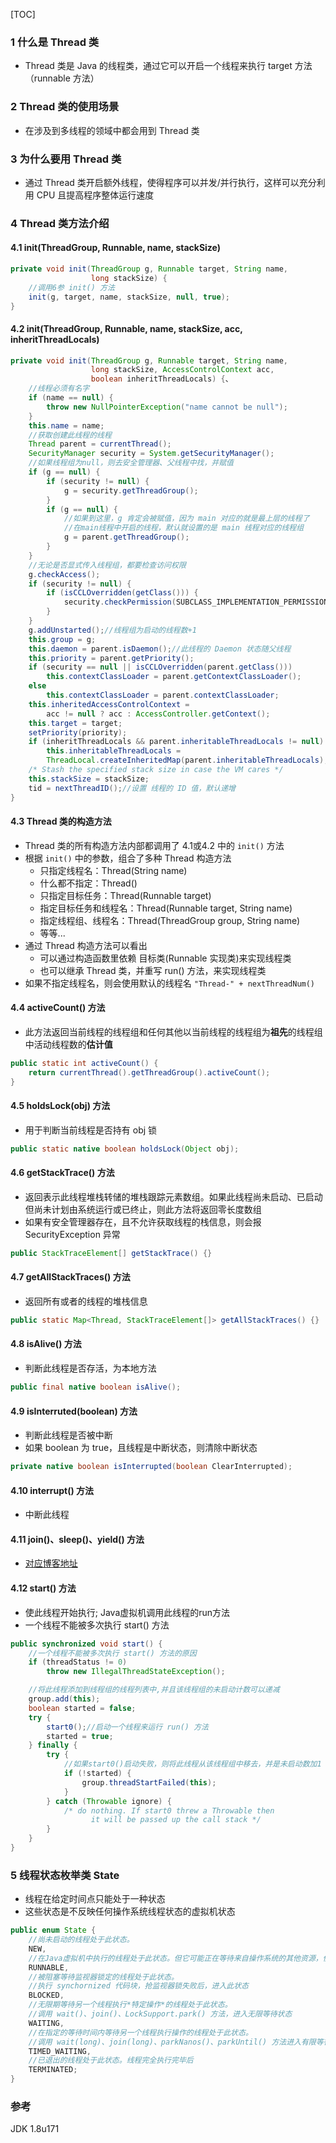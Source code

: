 [TOC]

### 1 什么是 Thread 类

- Thread 类是 Java 的线程类，通过它可以开启一个线程来执行 target 方法（runnable 方法）

### 2 Thread 类的使用场景

- 在涉及到多线程的领域中都会用到 Thread 类

### 3 为什么要用 Thread 类

- 通过 Thread 类开启额外线程，使得程序可以并发/并行执行，这样可以充分利用 CPU 且提高程序整体运行速度

### 4 Thread 类方法介绍

#### 4.1 init(ThreadGroup, Runnable, name, stackSize)

```java
private void init(ThreadGroup g, Runnable target, String name,
                  long stackSize) {
    //调用6参 init() 方法 
    init(g, target, name, stackSize, null, true);
}
```

#### 4.2 init(ThreadGroup, Runnable, name, stackSize, acc, inheritThreadLocals)

```java
private void init(ThreadGroup g, Runnable target, String name,
                  long stackSize, AccessControlContext acc,
                  boolean inheritThreadLocals) {、
    //线程必须有名字
    if (name == null) {
        throw new NullPointerException("name cannot be null");
    }
    this.name = name;
	//获取创建此线程的线程
    Thread parent = currentThread();
    SecurityManager security = System.getSecurityManager();
	//如果线程组为null，则去安全管理器、父线程中找，并赋值                                          
    if (g == null) {
        if (security != null) {
            g = security.getThreadGroup();
        }
        if (g == null) {
            //如果到这里，g 肯定会被赋值，因为 main 对应的就是最上层的线程了
            //在main线程中开启的线程，默认就设置的是 main 线程对应的线程组
            g = parent.getThreadGroup();
        }
    }
    //无论是否显式传入线程组，都要检查访问权限
    g.checkAccess();
    if (security != null) {
        if (isCCLOverridden(getClass())) {
            security.checkPermission(SUBCLASS_IMPLEMENTATION_PERMISSION);
        }
    }
    g.addUnstarted();//线程组为启动的线程数+1
    this.group = g;
    this.daemon = parent.isDaemon();//此线程的 Daemon 状态随父线程
    this.priority = parent.getPriority();
    if (security == null || isCCLOverridden(parent.getClass()))
        this.contextClassLoader = parent.getContextClassLoader();
    else
        this.contextClassLoader = parent.contextClassLoader;
    this.inheritedAccessControlContext =
        acc != null ? acc : AccessController.getContext();
    this.target = target;
    setPriority(priority);
    if (inheritThreadLocals && parent.inheritableThreadLocals != null)
        this.inheritableThreadLocals =
        ThreadLocal.createInheritedMap(parent.inheritableThreadLocals);
    /* Stash the specified stack size in case the VM cares */
    this.stackSize = stackSize;
    tid = nextThreadID();//设置 线程的 ID 值，默认递增
}
```

#### 4.3 Thread 类的构造方法

- Thread 类的所有构造方法内部都调用了 4.1或4.2 中的 `init()` 方法
- 根据 `init()` 中的参数，组合了多种 Thread 构造方法
  - 只指定线程名：Thread(String name)
  - 什么都不指定：Thread()
  - 只指定目标任务：Thread(Runnable target)
  - 指定目标任务和线程名：Thread(Runnable target, String name)
  - 指定线程组、线程名：Thread(ThreadGroup group, String name)
  - 等等...
- 通过 Thread 构造方法可以看出
  - 可以通过构造函数里依赖 目标类(Runnable 实现类)来实现线程类
  - 也可以继承 Thread 类，并重写 run() 方法，来实现线程类
- 如果不指定线程名，则会使用默认的线程名 `"Thread-" + nextThreadNum()`

#### 4.4 activeCount() 方法

- 此方法返回当前线程的线程组和任何其他以当前线程的线程组为**祖先**的线程组中活动线程数的**估计值**

```java
public static int activeCount() {
    return currentThread().getThreadGroup().activeCount();
}
```

#### 4.5 holdsLock(obj) 方法

- 用于判断当前线程是否持有 obj 锁

```java
public static native boolean holdsLock(Object obj);
```

#### 4.6 getStackTrace() 方法

- 返回表示此线程堆栈转储的堆栈跟踪元素数组。如果此线程尚未启动、已启动但尚未计划由系统运行或已终止，则此方法将返回零长度数组
- 如果有安全管理器存在，且不允许获取线程的栈信息，则会报 SecurityException 异常

```java
public StackTraceElement[] getStackTrace() {}
```

#### 4.7 getAllStackTraces() 方法

- 返回所有或者的线程的堆栈信息

```java
public static Map<Thread, StackTraceElement[]> getAllStackTraces() {}
```

#### 4.8 isAlive() 方法

- 判断此线程是否存活，为本地方法

```java
public final native boolean isAlive();
```

#### 4.9 isInterruted(boolean) 方法

- 判断此线程是否被中断
- 如果 boolean 为 true，且线程是中断状态，则清除中断状态

```java
private native boolean isInterrupted(boolean ClearInterrupted);
```

#### 4.10 interrupt() 方法

- 中断此线程

#### 4.11 join()、sleep()、yield() 方法
- [对应博客地址](https://blog.csdn.net/kangsa998/article/details/94414283)

#### 4.12 start() 方法
- 使此线程开始执行; Java虚拟机调用此线程的run方法
- 一个线程不能被多次执行 start() 方法

```java
public synchronized void start() {
	//一个线程不能被多次执行 start() 方法的原因
    if (threadStatus != 0)
        throw new IllegalThreadStateException();

	//将此线程添加到线程组的线程列表中,并且该线程组的未启动计数可以递减
    group.add(this);
    boolean started = false;
    try {
        start0();//启动一个线程来运行 run() 方法
        started = true;
    } finally {
        try {
            //如果start0()启动失败，则将此线程从该线程组中移去，并是未启动数加1
            if (!started) {
                group.threadStartFailed(this);
            }
        } catch (Throwable ignore) {
            /* do nothing. If start0 threw a Throwable then
                  it will be passed up the call stack */
        }
    }
}
```
### 5 线程状态枚举类 State
- 线程在给定时间点只能处于一种状态
- 这些状态是不反映任何操作系统线程状态的虚拟机状态
```java
public enum State {
	//尚未启动的线程处于此状态。
	NEW,
	//在Java虚拟机中执行的线程处于此状态。但它可能正在等待来自操作系统的其他资源，例如 CPU 时间。
	RUNNABLE,
	//被阻塞等待监视器锁定的线程处于此状态。
	//执行 synchornized 代码块，抢监视器锁失败后，进入此状态
	BLOCKED,
	//无限期等待另一个线程执行*特定操作*的线程处于此状态。
	//调用 wait()、join()、LockSupport.park() 方法，进入无限等待状态
	WAITING,
	//在指定的等待时间内等待另一个线程执行操作的线程处于此状态。
	//调用 wait(long)、join(long)、parkNanos()、parkUntil() 方法进入有限等待状态
	TIMED_WAITING,
	//已退出的线程处于此状态。线程完全执行完毕后
	TERMINATED;
}
```
### 参考
JDK 1.8u171
